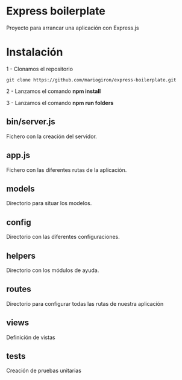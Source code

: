 # Express boilerplate

Proyecto para arrancar una aplicación con Express.js

# Instalación

1 - Clonamos el repositorio
```
git clone https://github.com/mariogiron/express-boilerplate.git
```

2 - Lanzamos el comando **npm install**

3 - Lanzamos el comando **npm run folders**

## bin/server.js

Fichero con la creación del servidor.

## app.js

Fichero con las diferentes rutas de la aplicación.

## models

Directorio para situar los modelos.

## config

Directorio con las diferentes configuraciones.

## helpers

Directorio con los módulos de ayuda.

## routes

Directorio para configurar todas las rutas de nuestra aplicación

## views

Definición de vistas

## tests

Creación de pruebas unitarias